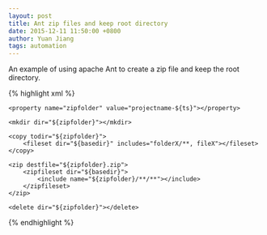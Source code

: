 ```yaml
---
layout: post
title: Ant zip files and keep root directory
date: 2015-12-11 11:50:00 +0800
author: Yuan Jiang
tags: automation
---
```


An example of using apache Ant to create a zip file and keep the root directory.

{% highlight xml %}
<target name="package" depends="compile">
    <tstamp>
        <format property="ts" pattern="yyyyMMddhhmmss"></format>
    </tstamp>

    <property name="zipfolder" value="projectname-${ts}"></property>

    <mkdir dir="${zipfolder}"></mkdir>

    <copy todir="${zipfolder}">
        <fileset dir="${basedir}" includes="folderX/**, fileX"></fileset>
    </copy>

    <zip destfile="${zipfolder}.zip">
        <zipfileset dir="${basedir}">
            <include name="${zipfolder}/**/**"></include>
        </zipfileset>
    </zip>

    <delete dir="${zipfolder}"></delete>
</target>
{% endhighlight %}
